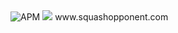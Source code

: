 
<img alt="APM" src="https://img.shields.io/apm/l/vim-mode">
<img src="https://img.shields.io/badge/code%20style-black-000000.svg" />
www.squashopponent.com
